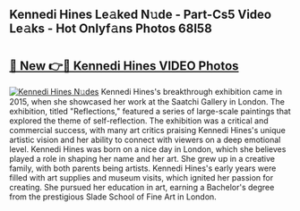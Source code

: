 ## Kennedi Hines Le𝚊ked N𝚞de - Part-Cs5 Video Le𝚊ks - Hot Onlyf𝚊ns Photos 68I58

# <h2><a href="http://ac33994.deff.icu/?id=Kennedi+Hines">🔗 New 👉🔴 Kennedi Hines VIDEO Photos</a></h2>

[![Kennedi Hines N𝚞des](https://i.imgur.com/rIISA9y.gif)](http://ac33994.deff.icu/?id=Kennedi+Hines)
Kennedi Hines's breakthrough exhibition came in 2015, when she showcased her work at the Saatchi Gallery in London. The exhibition, titled "Reflections," featured a series of large-scale paintings that explored the theme of self-reflection. The exhibition was a critical and commercial success, with many art critics praising Kennedi Hines's unique artistic vision and her ability to connect with viewers on a deep emotional level. Kennedi Hines was born on a nice day in London, which she believes played a role in shaping her name and her art. She grew up in a creative family, with both parents being artists. Kennedi Hines's early years were filled with art supplies and museum visits, which ignited her passion for creating. She pursued her education in art, earning a Bachelor's degree from the prestigious Slade School of Fine Art in London.
